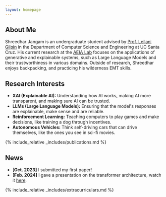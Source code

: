 ```yaml
---
layout: homepage
---
```


## About Me

Shreedhar Jangam is an undergraduate student advised by [Prof. Leilani Gilpin](https://people.ucsc.edu/~lgilpin/) in the Department of Computer Science and Engineering at UC Santa Cruz. His current research at the [AEIA Lab](https://aiea-lab.github.io/) focuses on the applications of generative and explainable systems, such as Large Language Models and their trustworthiness in various domains. Outside of research, Shreedhar enjoys backpacking, and practicing his wilderness EMT skills.

## Research Interests

- **XAI (Explainable AI):** Understanding how AI works, making AI more transparent, and making sure AI can be trusted.
- **LLMs (Large Language Models):** Ensuring that the model's responses are explainable, make sense and are reliable.
- **Reinforcement Learning:** Teaching computers to play games and make decisions, like training a dog through incentives.
- **Autonomous Vehicles:** Think self-driving cars that can drive themselves, like the ones you see in sci-fi movies. 

{% include_relative _includes/publications.md %}

## News

- **[Oct. 2023]** I submitted my first paper!
- **[Feb. 2024]** I gave a presentation on the transformer architecture, watch it [here](https://youtu.be/eRDWBPf5kZg).

{% include_relative _includes/extracurriculars.md %}
